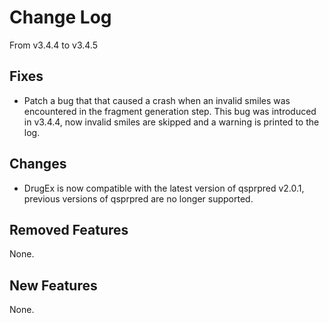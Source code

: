 # Change Log
From v3.4.4 to v3.4.5

## Fixes

- Patch a bug that that caused a crash when an invalid smiles was encountered in the fragment generation step. This
  bug was introduced in v3.4.4, now invalid smiles are skipped and a warning is printed to the log.

## Changes

- DrugEx is now compatible with the latest version of qsprpred v2.0.1, previous versions of qsprpred are no longer
  supported.

## Removed Features

None.

## New Features

None.
